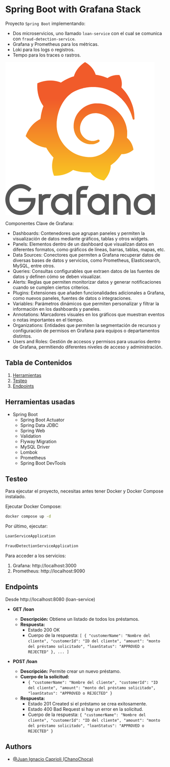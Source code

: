 # Spring Boot with Grafana Stack

Proyecto `Spring Boot` implementando:
* Dos microservicios, uno llamado `loan-service` con el cual se comunica con `fraud-detection-service`.
* Grafana y Prometheus para los métricas.
* Loki para los logs o registros.
* Tempo para los traces o rastros.

![Main image](grafana.png)

Componentes Clave de Grafana:
* Dashboards: Contenedores que agrupan paneles y permiten la visualización de datos mediante gráficos, tablas y otros widgets.
* Panels: Elementos dentro de un dashboard que visualizan datos en diferentes formatos, como gráficos de líneas, barras, tablas, mapas, etc.
* Data Sources: Conectores que permiten a Grafana recuperar datos de diversas bases de datos y servicios, como Prometheus, Elasticsearch, MySQL, entre otros.
* Queries: Consultas configurables que extraen datos de las fuentes de datos y definen cómo se deben visualizar.
* Alerts: Reglas que permiten monitorizar datos y generar notificaciones cuando se cumplen ciertos criterios.
* Plugins: Extensiones que añaden funcionalidades adicionales a Grafana, como nuevos paneles, fuentes de datos o integraciones.
* Variables: Parámetros dinámicos que permiten personalizar y filtrar la información en los dashboards y paneles.
* Annotations: Marcadores visuales en los gráficos que muestran eventos o notas importantes en el tiempo.
* Organizations: Entidades que permiten la segmentación de recursos y configuración de permisos en Grafana para equipos o departamentos distintos.
* Users and Roles: Gestión de accesos y permisos para usuarios dentro de Grafana, permitiendo diferentes niveles de acceso y administración.

## Tabla de Contenidos

1. [Herramientas](#herramientas-usadas)
2. [Testeo](#testeo)
3. [Endpoints](#endpoints)

## Herramientas usadas

- Spring Boot
    - Spring Boot Actuator
    - Spring Data JDBC
    - Spring Web
    - Validation
    - Flyway Migration
    - MySQL Driver
    - Lombok
    - Prometheus
    - Spring Boot DevTools

## Testeo

Para ejecutar el proyecto, necesitas antes tener Docker y Docker Compose instalado.

Ejecutar Docker Compose:
``` bash
docker compose up -d
```

Por último, ejecutar:
``` bash
LoanServiceApplication
```
``` bash
FraudDetectionServiceApplication
```

Para acceder a los servicios:
1. Grafana: http://localhost:3000
2. Prometheus: http://localhost:9090

[//]: # (3. Tempo: http://localhost:3110)

[//]: # (4. Loki: http://localhost:3100)

## Endpoints

Desde http://localhost:8080 (loan-service)

- **GET /loan**
  - **Descripción:** Obtiene un listado de todos los préstamos.
  - **Respuesta:**
    - Estado 200 OK
    - Cuerpo de la respuesta: `[ { "customerName": "Nombre del cliente", "customerId": "ID del cliente", "amount": "monto del préstamo solicitado", "loanStatus": "APPROVED o REJECTED" }, ... ]`

- **POST /loan**
  - **Descripción:** Permite crear un nuevo préstamo.
  - **Cuerpo de la solicitud:**
    - `{ "customerName": "Nombre del cliente", "customerId": "ID del cliente", "amount": "monto del préstamo solicitado", "loanStatus": "APPROVED o REJECTED" }`
  - **Respuesta:**
    - Estado 201 Created si el préstamo se crea exitosamente.
    - Estado 400 Bad Request si hay un error en la solicitud.
    - Cuerpo de la respuesta: `{ "customerName": "Nombre del cliente", "customerId": "ID del cliente", "amount": "monto del préstamo solicitado", "loanStatus": "APPROVED o REJECTED" }`

## Authors

- [@Juan Ignacio Caprioli (ChanoChoca)](https://github.com/ChanoChoca)
